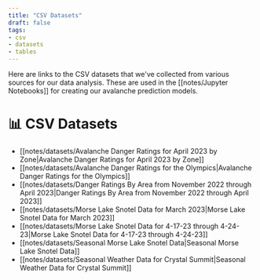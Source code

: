 ```yaml
---
title: "CSV Datasets"
draft: false
tags:
- csv
- datasets
- tables
---
```


Here are links to the CSV datasets that we've collected from various sources for our data analysis. These are used in the [[notes/Jupyter Notebooks]] for creating our avalanche prediction models.

# 📊 CSV Datasets
- [[notes/datasets/Avalanche Danger Ratings for April 2023 by Zone|Avalanche Danger Ratings for April 2023 by Zone]]
- [[notes/datasets/Avalanche Danger Ratings for the Olympics|Avalanche Danger Ratings for the Olympics]]
- [[notes/datasets/Danger Ratings By Area from November 2022 through April 2023|Danger Ratings By Area from November 2022 through April 2023]]
- [[notes/datasets/Morse Lake Snotel Data for March 2023|Morse Lake Snotel Data for March 2023]]
- [[notes/datasets/Morse Lake Snotel Data for 4-17-23 through 4-24-23|Morse Lake Snotel Data for 4-17-23 through 4-24-23]]
- [[notes/datasets/Seasonal Morse Lake Snotel Data|Seasonal Morse Lake Snotel Data]]
- [[notes/datasets/Seasonal Weather Data for Crystal Summit|Seasonal Weather Data for Crystal Summit]]
